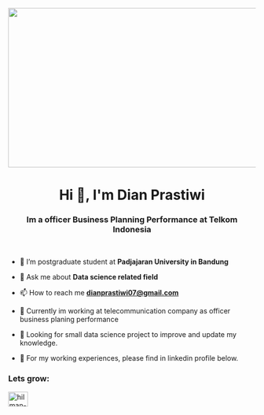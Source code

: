 <p align="center">
  <img src="Dian P.jpg" width="524px" height="324px">
</p>

<h1 align="center">Hi 👋, I'm Dian Prastiwi</h1>
<h3 align="center">Im a officer Business Planning Performance at Telkom Indonesia</h3>
<br>

- 🌱 I’m postgraduate student at **Padjajaran University in Bandung**

- 💬 Ask me about **Data science related field**
  
- 📫 How to reach me **dianprastiwi07@gmail.com**
  
- 🏢 Currently im working at telecommunication company as officer business planing performance

- 👀 Looking for small data science project to improve and update my knowledge.

- 🏢 For my working experiences, please find in linkedin profile below.
<h3 align="left">Lets grow:</h3>
<p align="left">
<a href="https://linkedin.com/in/hilman-revisionery-48ba21191/" target="blank"><img align="center" src="https://raw.githubusercontent.com/rahuldkjain/github-profile-readme-generator/master/src/images/icons/Social/linked-in-alt.svg" alt="hilman-revisionery-48ba21191/" height="30" width="40" /></a>
